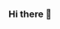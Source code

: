### Hi there 👋

<!--
**satyaprakashsinghrathour/satyaprakashsinghrathour** is a ✨ _special_ ✨ repository because its `README.md` (this file) appears on your GitHub profile.

Here are some ideas to get you started:

- 🔭 I’m currently working on ... Flutter 
- 🌱 I’m currently learning ...!
- 👯 I’m looking to collaborate on ...!
- 🤔 I’m looking for help with ...!
- 💬 Ask me about ...!
- 📫 How to reach me: ...!
- 😄 Pronouns: ...!
- ⚡ Fun fact: ...!
-->
